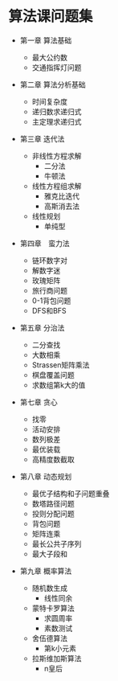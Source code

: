 <!-- ppt上的算法问题集合 -->
# 算法课问题集
* 第一章 算法基础
  * 最大公约数
  * 交通指挥灯问题

* 第二章 算法分析基础
  * 时间复杂度
  * 递归数求递归式
  * 主定理求递归式

* 第三章 迭代法
  * 非线性方程求解
    * 二分法
    * 牛顿法
  * 线性方程组求解
    * 雅克比迭代
    * 高斯消去法
  * 线性规划
    * 单纯型

* 第四章　蛮力法
  * 链环数字对
  * 解数字迷
  * 玫瑰矩阵
  * 旅行商问题
  * 0-1背包问题
  * DFS和BFS

* 第五章 分治法
  * 二分查找
  * 大数相乘
  * Strassen矩阵乘法
  * 棋盘覆盖问题
  * 求数组第k大的值

* 第七章 贪心
  * 找零
  * 活动安排
  * 数列极差
  * 最优装载
  * 高精度数截取

* 第八章 动态规划
  * 最优子结构和子问题重叠
  * 数塔路径问题
  * 投则分配问题
  * 背包问题
  * 矩阵连乘
  * 最长公共子序列
  * 最大子段和

* 第九章 概率算法
  * 随机数生成
    * 线性同余
  * 蒙特卡罗算法
    * 求圆周率
    * 素数测试
  * 舍伍德算法
    * 第k小元素
  * 拉斯维加斯算法
    * n皇后

